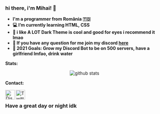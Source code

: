 ### hi there, i'm Mihai! 👋  

- **I'm a programmer from România 🇹🇩**
- **💻 I’m currently learning HTML, CSS**
- **🖤 i like A LOT Dark Theme is cool and good for eyes i recommend it lmao**
- **💬 If you have any question for me join my discord [here](https://discord.gg/VRADrBEjKC)**
- **📌 2021 Goals: Grow my Discord Bot to be on 500 servers, have a girlfriend lmfao, drink water**

**Stats:  &nbsp;**

<p align="center">
<img align="center" src="https://github-readme-stats.vercel.app/api?username=MihaiCit&show_icons=true&theme=radical&line_height=17" alt="github stats"/>


**Contact:  &nbsp;**

<a href="https://discord.gg/VRADrBEjKC">
<img align="left" alt="Discord Server" width="30px" src="https://cdn.jsdelivr.net/npm/simple-icons@v3/icons/discord.svg" />
</a>
<a href="https://twitter.com/MihaiCit">
<img align="left" alt="Twitter" width="30px" src="https://cdn.jsdelivr.net/npm/simple-icons@v3/icons/twitter.svg" />
</a>   



### Have a great day or night idk
